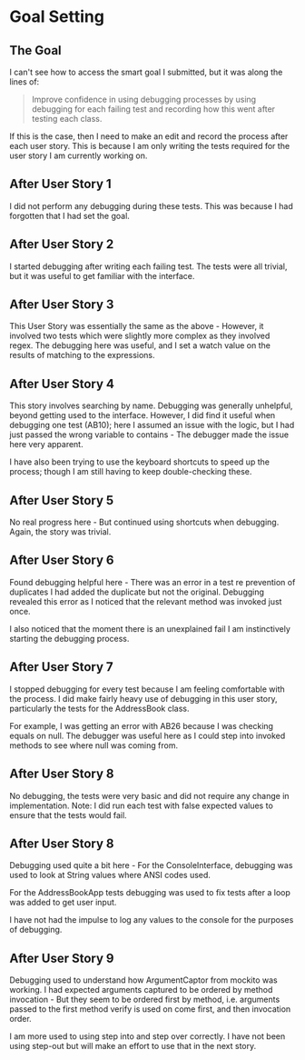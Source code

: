 # Goal Setting

## The Goal

I can't see how to access the smart goal I submitted, but it was along the lines of:

>Improve confidence in using debugging processes by using debugging for each failing test 
and recording how this went after testing each class. 

If this is the case, then I need to make an edit and record the process
after each user story. This is because I am only writing the tests required
for the user story I am currently working on. 

## After User Story 1

I did not perform any debugging during these tests. This was because
I had forgotten that I had set the goal. 

## After User Story 2

I started debugging after writing each failing test. The tests were all
trivial, but it was useful to get familiar with the interface. 

## After User Story 3

This User Story was essentially the same as the above - However, it involved two tests which
were slightly more complex as they involved regex. The debugging here was useful, and I set a watch value
on the results of matching to the expressions.

## After User Story 4

This story involves searching by name. Debugging was generally unhelpful, beyond getting used to the interface. 
However, I did find it useful when debugging one test (AB10); here I assumed an issue with the logic, but I had
just passed the wrong variable to contains - The debugger made the issue here very apparent. 

I have also been trying to use the keyboard shortcuts to speed up the process; though I am still having to keep 
double-checking these.

## After User Story 5

No real progress here - But continued using shortcuts when debugging. Again, the story was trivial. 

## After User Story 6

Found debugging helpful here - There was an error in a test re prevention of duplicates
I had added the duplicate but not the original. Debugging revealed this error as I noticed
that the relevant method was invoked just once. 

I also noticed that the moment there is an unexplained fail I am instinctively starting
the debugging process. 

## After User Story 7

I stopped debugging for every test because I am feeling comfortable with the process. I did make
fairly heavy use of debugging in this user story, particularly the tests for the AddressBook class. 

For example, I was getting an error with AB26 because I was checking equals on null. The debugger was useful here
as I could step into invoked methods to see where null was coming from.

## After User Story 8

No debugging, the tests were very basic and did not require any change in implementation. Note: I did
run each test with false expected values to ensure that the tests would fail.

## After User Story 8
Debugging used quite a bit here - For the ConsoleInterface, debugging was used to look at String values
where ANSI codes used. 

For the AddressBookApp tests debugging was used to fix tests after a loop was added to get user input. 

I have not had the impulse to log any values to the console for the purposes of debugging. 

## After User Story 9
Debugging used to understand how ArgumentCaptor from mockito was working. I had expected
arguments captured to be ordered by method invocation - But they seem to be ordered first by method,
i.e. arguments passed to the first method verify is used on come first, and then invocation order. 

I am more used to using step into and step over correctly. I have not been using step-out but will make
an effort to use that in the next story.